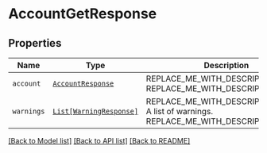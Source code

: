 # AccountGetResponse



## Properties
Name | Type | Description | Notes
------------ | ------------- | ------------- | -------------
| `account` | [```AccountResponse```](AccountResponse.md) | REPLACE_ME_WITH_DESCRIPTION_BEGIN  REPLACE_ME_WITH_DESCRIPTION_END |  |
| `warnings` | [```List[WarningResponse]```](WarningResponse.md) | REPLACE_ME_WITH_DESCRIPTION_BEGIN A list of warnings. REPLACE_ME_WITH_DESCRIPTION_END |  |

[[Back to Model list]](../README.md#documentation-for-models) [[Back to API list]](../README.md#documentation-for-api-endpoints) [[Back to README]](../README.md)

